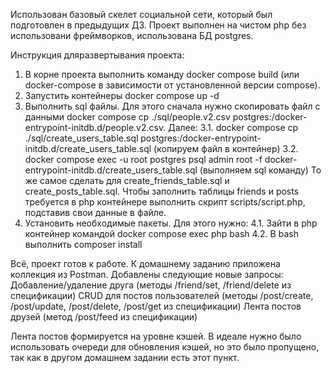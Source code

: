 Использован базовый скелет социальной сети, который был подготовлен в предыдущих ДЗ.
Проект выполнен на чиcтом php без использовани фреймворков, использована БД postgres.

Инструкция дляразвертывания проекта:
1. В корне проекта выполнить команду docker compose build (или docker-compose в зависимости от установленной версии сompose).
2. Запустить контейнеры docker compose up -d
3. Выполнить sql файлы. Для этого сначала нужно скопировать файл с данными docker compose cp ./sql/people.v2.csv postgres:/docker-entrypoint-initdb.d/people.v2.csv. 
Далее:
     3.1. docker compose cp ./sql/create_users_table.sql postgres:/docker-entrypoint-initdb.d/create_users_table.sql (копируем файл в контейнер)
     3.2. docker compose exec -u root postgres psql admin root -f docker-entrypoint-initdb.d/create_users_table.sql (выполняем sql команду)
   То же самое сделать для create_friends_table.sql и create_posts_table.sql. Чтобы заполнить таблицы friends и posts требуется в php контейнере выполнить скрипт scripts/script.php, подставив свои данные в файле.
4. Установить необходимые пакеты. Для этого нужно:
    4.1. Зайти в php контейнер командой docker compose exec php bash
    4.2. В bash выполнить composer install

Всё, проект готов к работе.
К домашнему заданию приложена коллекция из Postman. Добавлены следующие новые запросы:
Добавление/удаление друга (методы /friend/set, /friend/delete из спецификации)
CRUD для постов пользователей (методы /post/create, /post/update, /post/delete, /post/get из спецификации)
Лента постов друзей (метод /post/feed из спецификации)

Лента постов формируется на уровне кэшей. В идеале нужно было использовать очереди для обновления кэшей, но это было пропущено, так как в другом домашнем задании есть этот пункт.
